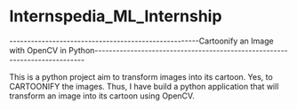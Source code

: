 # Internspedia_ML_Internship

-----------------------------------------------------Cartoonify an Image with OpenCV in Python---------------------------------------------------------------------------

This is a python project aim to transform images into its cartoon. Yes, to CARTOONIFY the images. Thus, I have build a python application that will transform an image into its cartoon using OpenCV.
